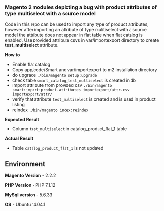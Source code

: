 ### Magento 2 modules depicting a bug with product attributes of type multiselect with a source model 

Code in this repo can be used to import any type of product attributes, however after importing an attribute of type
mulitiselect with a source model the attribute does not appear in flat table when flat catalog is enabled. Use provided
attribute csvs in var/importexport directory to create **test_multiselect** attribute.

**How to**

- Enable flat catalog
- Copy app/code/Smart and var/importexport to m2 installation directory
- do upgrade ```./bin/magento setup:upgrade```
- check table ```smart_catalog_test_multiselect``` is created in db
- import attribute from provided csv ```./bin/magento smart:import:product-attributes importexport/attr.csv importexport/attr/```
- verify that attribute ```test_multiselect``` is created and is used in product listing
- reindex ```./bin/magento index:reindex```

**Expected Result**

- Column ```test_multiselect``` in catalog_product_flat_1 table

**Actual Result**

- Table ```catalog_product_flat_1``` is not updated   

**Environment**
---------------
**Magento Version** - 2.2.2

**PHP Version** - PHP 7.1.12

**MySql version** - 5.6.33

**OS** - Ubuntu 14.04.1